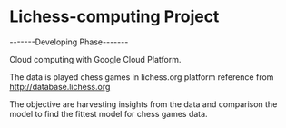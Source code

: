 # Lichess-computing Project

-------Developing Phase-------

Cloud computing with Google Cloud Platform.

The data is played chess games in lichess.org platform reference from http://database.lichess.org

The objective are harvesting insights from the data and comparison the model to find the fittest model for chess games data.
